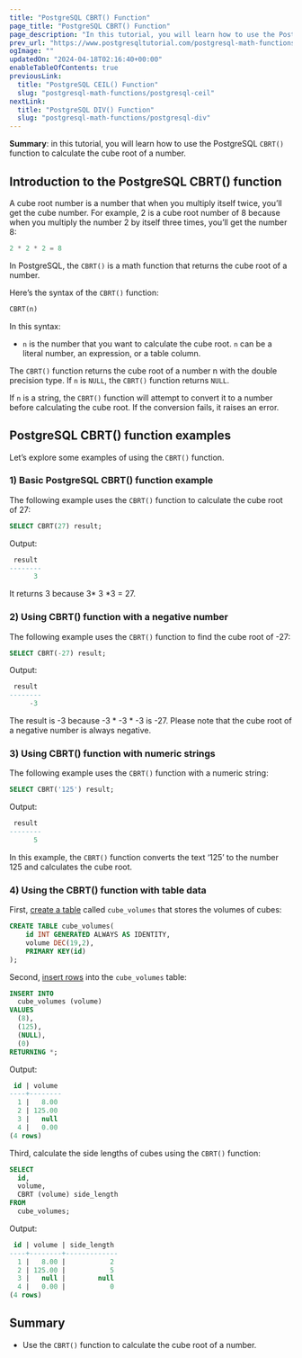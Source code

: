 ```yaml
---
title: "PostgreSQL CBRT() Function"
page_title: "PostgreSQL CBRT() Function"
page_description: "In this tutorial, you will learn how to use the PostgreSQL CBRT() function to calculate the cube root of a number."
prev_url: "https://www.postgresqltutorial.com/postgresql-math-functions/postgresql-cbrt/"
ogImage: ""
updatedOn: "2024-04-18T02:16:40+00:00"
enableTableOfContents: true
previousLink: 
  title: "PostgreSQL CEIL() Function"
  slug: "postgresql-math-functions/postgresql-ceil"
nextLink: 
  title: "PostgreSQL DIV() Function"
  slug: "postgresql-math-functions/postgresql-div"
---
```





**Summary**: in this tutorial, you will learn how to use the PostgreSQL `CBRT()` function to calculate the cube root of a number.


## Introduction to the PostgreSQL CBRT() function

A cube root number is a number that when you multiply itself twice, you’ll get the cube number. For example, 2 is a cube root number of 8 because when you multiply the number 2 by itself three times, you’ll get the number 8:


```sql
2 * 2 * 2 = 8
```
In PostgreSQL, the `CBRT()` is a math function that returns the cube root of a number.

Here’s the syntax of the `CBRT()` function:


```sql
CBRT(n)
```
In this syntax:

* `n` is the number that you want to calculate the cube root. `n` can be a literal number, an expression, or a table column.

The `CBRT()` function returns the cube root of a number n with the double precision type. If `n` is `NULL`, the `CBRT()` function returns `NULL`.

If `n` is a string, the `CBRT()` function will attempt to convert it to a number before calculating the cube root. If the conversion fails, it raises an error.


## PostgreSQL CBRT() function examples

Let’s explore some examples of using the `CBRT()` function.


### 1\) Basic PostgreSQL CBRT() function example

The following example uses the `CBRT()` function to calculate the cube root of 27:


```sql
SELECT CBRT(27) result;
```
Output:


```sql
 result
--------
      3
```
It returns 3 because 3\* 3 \*3 \= 27\.


### 2\) Using CBRT() function with a negative number

The following example uses the `CBRT()` function to find the cube root of \-27:


```sql
SELECT CBRT(-27) result;
```
Output:


```sql
 result
--------
     -3
```
The result is \-3 because \-3 \* \-3 \* \-3 is \-27\. Please note that the cube root of a negative number is always negative.


### 3\) Using CBRT() function with numeric strings

The following example uses the `CBRT()` function with a numeric string:


```sql
SELECT CBRT('125') result;
```
Output:


```sql
 result
--------
      5
```
In this example, the `CBRT()` function converts the text ‘125’ to the number 125 and calculates the cube root.


### 4\) Using the CBRT() function with table data

First, [create a table](../postgresql-tutorial/postgresql-create-table) called `cube_volumes` that stores the volumes of cubes:


```sql
CREATE TABLE cube_volumes(
    id INT GENERATED ALWAYS AS IDENTITY,
    volume DEC(19,2),
    PRIMARY KEY(id)
);
```
Second, [insert rows](../postgresql-tutorial/postgresql-insert-multiple-rows) into the `cube_volumes` table:


```sql
INSERT INTO
  cube_volumes (volume)
VALUES
  (8),
  (125),
  (NULL),
  (0) 
RETURNING *;
```
Output:


```sql
 id | volume
----+--------
  1 |   8.00
  2 | 125.00
  3 |   null
  4 |   0.00
(4 rows)
```
Third, calculate the side lengths of cubes using the `CBRT()` function:


```sql
SELECT
  id,
  volume,
  CBRT (volume) side_length
FROM
  cube_volumes;
```
Output:


```sql
 id | volume | side_length
----+--------+-------------
  1 |   8.00 |           2
  2 | 125.00 |           5
  3 |   null |        null
  4 |   0.00 |           0
(4 rows)
```

## Summary

* Use the `CBRT()` function to calculate the cube root of a number.

